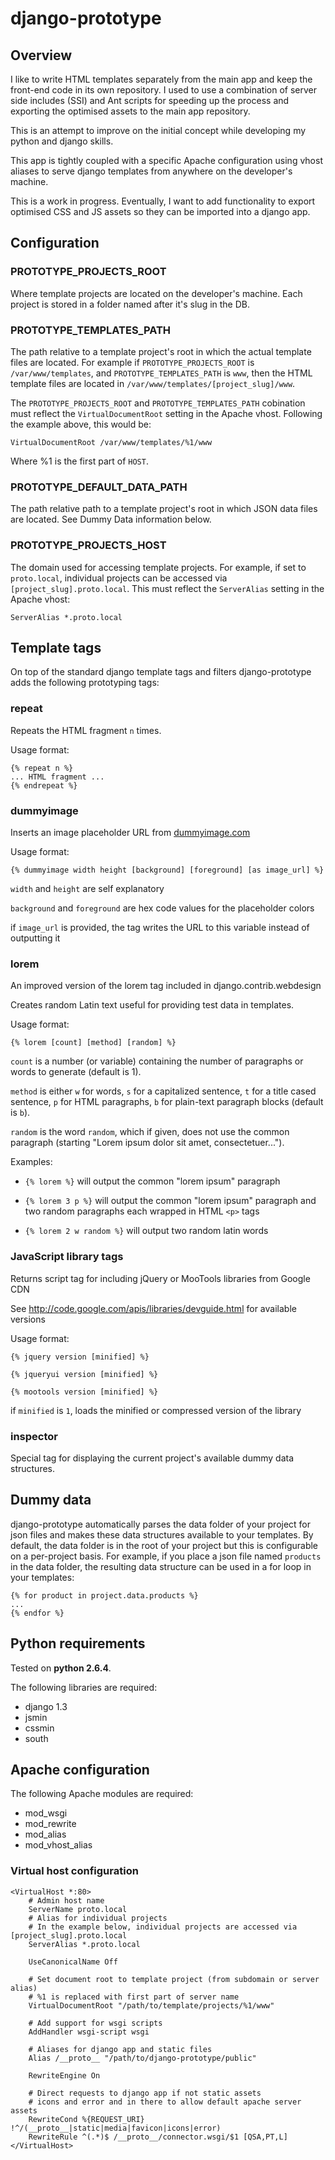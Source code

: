 # django-prototype

## Overview

I like to write HTML templates separately from the main app and keep the front-end code in its own repository.
I used to use a combination of server side includes (SSI) and Ant scripts for speeding up the process and exporting
the optimised assets to the main app repository.

This is an attempt to improve on the initial concept while developing my python and django skills.

This app is tightly coupled with a specific Apache configuration using vhost aliases to serve django templates from
anywhere on the developer's machine.

This is a work in progress. Eventually, I want to add functionality to export optimised CSS and JS assets
so they can be imported into a django app.

## Configuration

### PROTOTYPE_PROJECTS_ROOT

Where template projects are located on the developer's machine. Each project is stored in a folder
named after it's slug in the DB.

### PROTOTYPE_TEMPLATES_PATH

The path relative to a template project's root in which the actual template files are located.
For example if ``PROTOTYPE_PROJECTS_ROOT`` is ``/var/www/templates``, and ``PROTOTYPE_TEMPLATES_PATH``
is ``www``, then the HTML template files are located in ``/var/www/templates/[project_slug]/www``.

The ``PROTOTYPE_PROJECTS_ROOT`` and ``PROTOTYPE_TEMPLATES_PATH`` cobination must reflect the
``VirtualDocumentRoot`` setting in the Apache vhost. Following the example above, this would be:

	VirtualDocumentRoot /var/www/templates/%1/www

Where %1 is the first part of ``HOST``.

### PROTOTYPE_DEFAULT_DATA_PATH

The path relative path to a template project's root in which JSON data files are located. See
Dummy Data information below.

### PROTOTYPE_PROJECTS_HOST

The domain used for accessing template projects. For example, if set to ``proto.local``,
individual projects can be accessed via ``[project_slug].proto.local``. This must reflect
the ``ServerAlias`` setting in the Apache vhost:

	ServerAlias *.proto.local 

## Template tags

On top of the standard django template tags and filters django-prototype adds the following prototyping tags:

### repeat

Repeats the HTML fragment ``n`` times.

Usage format:

	{% repeat n %}
	... HTML fragment ...
	{% endrepeat %}

### dummyimage

Inserts an image placeholder URL from [dummyimage.com](http://dummyimage.com)

Usage format:
	
	{% dummyimage width height [background] [foreground] [as image_url] %}

``width`` and ``height`` are self explanatory

``background`` and ``foreground`` are hex code values for the placeholder colors

if ``image_url`` is provided, the tag writes the URL to this variable instead of outputting it

### lorem

An improved version of the lorem tag included in django.contrib.webdesign

Creates random Latin text useful for providing test data in templates.

Usage format:

	{% lorem [count] [method] [random] %}

``count`` is a number (or variable) containing the number of paragraphs or
words to generate (default is 1).

``method`` is either ``w`` for words, ``s`` for a capitalized sentence,
``t`` for a title cased sentence, ``p`` for HTML paragraphs, ``b`` for
plain-text paragraph blocks (default is ``b``).

``random`` is the word ``random``, which if given, does not use the common
paragraph (starting "Lorem ipsum dolor sit amet, consectetuer...").

Examples:

* ``{% lorem %}`` will output the common "lorem ipsum" paragraph

* ``{% lorem 3 p %}`` will output the common "lorem ipsum" paragraph and two random paragraphs each wrapped in HTML ``<p>`` tags

* ``{% lorem 2 w random %}`` will output two random latin words

### JavaScript library tags

Returns script tag for including jQuery or MooTools libraries from Google CDN

See http://code.google.com/apis/libraries/devguide.html for available versions

Usage format:

	{% jquery version [minified] %}
	
	{% jqueryui version [minified] %}
	
	{% mootools version [minified] %}
	
if ``minified`` is ``1``, loads the minified or compressed version of the library

### inspector

Special tag for displaying the current project's available dummy data structures.

## Dummy data

django-prototype automatically parses the data folder of your project for json files and makes these data
structures available to your templates. By default, the data folder is in the root of your project but this
is configurable on a per-project basis. For example, if you place a json file named ``products`` in the data
folder, the resulting data structure can be used in a for loop in your templates:

	{% for product in project.data.products %}
	...
	{% endfor %}

## Python requirements

Tested on **python 2.6.4**.

The following libraries are required:

 * django 1.3
 * jsmin
 * cssmin
 * south

## Apache configuration

The following Apache modules are required:

 * mod_wsgi
 * mod_rewrite
 * mod_alias
 * mod\_vhost\_alias 

### Virtual host configuration

	<VirtualHost *:80>
		# Admin host name
		ServerName proto.local
		# Alias for individual projects
		# In the example below, individual projects are accessed via [project_slug].proto.local
		ServerAlias *.proto.local
		
		UseCanonicalName Off
		
		# Set document root to template project (from subdomain or server alias)
		# %1 is replaced with first part of server name
		VirtualDocumentRoot "/path/to/template/projects/%1/www"
		
		# Add support for wsgi scripts
		AddHandler wsgi-script wsgi
		
		# Aliases for django app and static files
		Alias /__proto__ "/path/to/django-prototype/public"
		
		RewriteEngine On
		
		# Direct requests to django app if not static assets
		# icons and error and in there to allow default apache server assets
		RewriteCond %{REQUEST_URI} !^/(__proto__|static|media|favicon|icons|error)
		RewriteRule ^(.*)$ /__proto__/connector.wsgi/$1 [QSA,PT,L]
	</VirtualHost>